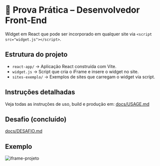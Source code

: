 # 🧪 Prova Prática – Desenvolvedor Front-End

Widget em React que pode ser incorporado em qualquer site via `<script src="widget.js"></script>`.

## Estrutura do projeto

- `react-app/` → Aplicação React construída com Vite.
- `widget.js` → Script que cria o iFrame e insere o widget no site.
- `sites-exemplo/` → Exemplos de sites que carregam o widget via script.

## Instruções detalhadas

Veja todas as instruções de uso, build e produção em: [docs/USAGE.md](docs/USAGE.md)

## Desafio (concluído)
[docs/DESAFIO.md](docs/DESAFIO.md)

## Exemplo
![iframe-projeto](https://github.com/user-attachments/assets/3378f6ab-0ef3-4507-bdcc-5aad304ddc2f)
